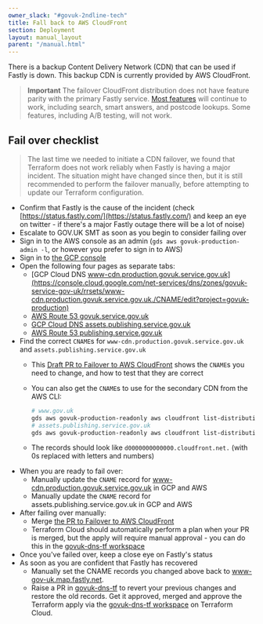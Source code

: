 ```yaml
---
owner_slack: "#govuk-2ndline-tech"
title: Fall back to AWS CloudFront
section: Deployment
layout: manual_layout
parent: "/manual.html"
---
```


There is a backup Content Delivery Network (CDN) that can be used if Fastly is down.
This backup CDN is currently provided by AWS CloudFront.

> **Important** The failover CloudFront distribution does not have feature parity with the primary Fastly service.
> [Most features](https://docs.google.com/document/d/17_dfWvKNmqyLX1h_PPY6_Cd6IggrrSsP-Peh2De6JQk/edit) will continue to work, including search, smart answers, and postcode lookups. Some features, including
> A/B testing, will not work.

## Fail over checklist

> The last time we needed to initiate a CDN failover, we found that Terraform does not work reliably when Fastly is
> having a major incident. The situation might have changed since then, but it is still recommended to perform the
> failover manually, before attempting to update our Terraform configuration.

- Confirm that Fastly is the cause of the incident (check [https://status.fastly.com/](https://status.fastly.com/)
  and keep an eye on twitter - if there's a major Fastly outage there will be a lot of noise)
- Escalate to GOV.UK SMT as soon as you begin to consider failing over
- Sign in to the AWS console as an admin (`gds aws govuk-production-admin -l`, or however you prefer to sign in to AWS)
- Sign in to [the GCP console](https://console.cloud.google.com/home/dashboard?project=govuk-production)
- Open the following four pages as separate tabs:
  - [GCP Cloud DNS www-cdn.production.govuk.service.gov.uk](https://console.cloud.google.com/net-services/dns/zones/govuk-service-gov-uk/rrsets/www-cdn.production.govuk.service.gov.uk./CNAME/edit?project=govuk-production)
  - [AWS Route 53 govuk.service.gov.uk](https://console.aws.amazon.com/route53/v2/hostedzones#ListRecordSets/Z22RPYZA77J620)
  - [GCP Cloud DNS assets.publishing.service.gov.uk](https://console.cloud.google.com/net-services/dns/zones/publishing-service-gov-uk/rrsets/assets.publishing.service.gov.uk./CNAME/edit?project=govuk-production)
  - [AWS Route 53 publishing.service.gov.uk](https://console.aws.amazon.com/route53/v2/hostedzones#ListRecordSets/Z3SBFBO09PD5HF)
- Find the correct `CNAME`s for `www-cdn.production.govuk.service.gov.uk` and `assets.publishing.service.gov.uk`
  - This [Draft PR to Failover to AWS CloudFront](https://github.com/alphagov/govuk-dns-tf/pull/69) shows the `CNAME`s you need to change, and how to test that they are correct
  - You can also get the `CNAME`s to use for the secondary CDN from the AWS CLI:

    ```bash
    # www.gov.uk
    gds aws govuk-production-readonly aws cloudfront list-distributions --query "DistributionList.Items[?Aliases.Items[0]=='www.gov.uk'].DomainName | [0]"
    # assets.publishing.service.gov.uk
    gds aws govuk-production-readonly aws cloudfront list-distributions --query "DistributionList.Items[?Aliases.Items[0]=='assets.publishing.service.gov.uk'].DomainName | [0]"
    ```

  - The records should look like `d0000000000000.cloudfront.net.` (with 0s replaced with letters and numbers)
- When you are ready to fail over:
  - Manually update the `CNAME` record for www-cdn.production.govuk.service.gov.uk in GCP and AWS
  - Manually update the `CNAME` record for assets.publishing.service.gov.uk in GCP and AWS
- After failing over manually:
  - Merge [the PR to Failover to AWS CloudFront](https://github.com/alphagov/govuk-dns-tf/pull/69)
  - Terraform Cloud should automatically perform a plan when your PR is merged, but the apply will require manual approval - you can do this in the [govuk-dns-tf workspace](https://app.terraform.io/app/govuk/workspaces/govuk-dns-tf)
- Once you've failed over, keep a close eye on Fastly's status
- As soon as you are confident that Fastly has recovered
  - Manually set the CNAME records you changed above back to www-gov-uk.map.fastly.net.
  - Raise a PR in [govuk-dns-tf](https://github.com/alphagov/govuk-dns-tf) to revert your previous changes and restore the old records. Get it approved, merged and approve the Terraform apply via the [govuk-dns-tf workspace](https://app.terraform.io/app/govuk/workspaces/govuk-dns-tf) on Terraform Cloud.

